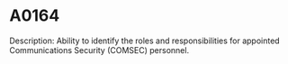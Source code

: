 # A0164
Description: Ability to identify the roles and responsibilities for appointed Communications Security (COMSEC) personnel.
